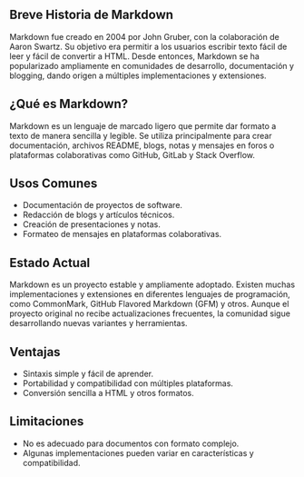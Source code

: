 ## Breve Historia de Markdown

Markdown fue creado en 2004 por John Gruber, con la colaboración de Aaron Swartz. Su objetivo era permitir a los usuarios escribir texto fácil de leer y fácil de convertir a HTML. Desde entonces, Markdown se ha popularizado ampliamente en comunidades de desarrollo, documentación y blogging, dando origen a múltiples implementaciones y extensiones.

## ¿Qué es Markdown?

Markdown es un lenguaje de marcado ligero que permite dar formato a texto de manera sencilla y legible. Se utiliza principalmente para crear documentación, archivos README, blogs, notas y mensajes en foros o plataformas colaborativas como GitHub, GitLab y Stack Overflow.

## Usos Comunes

- Documentación de proyectos de software.
- Redacción de blogs y artículos técnicos.
- Creación de presentaciones y notas.
- Formateo de mensajes en plataformas colaborativas.

## Estado Actual

Markdown es un proyecto estable y ampliamente adoptado. Existen muchas implementaciones y extensiones en diferentes lenguajes de programación, como CommonMark, GitHub Flavored Markdown (GFM) y otros. Aunque el proyecto original no recibe actualizaciones frecuentes, la comunidad sigue desarrollando nuevas variantes y herramientas.

## Ventajas

- Sintaxis simple y fácil de aprender.
- Portabilidad y compatibilidad con múltiples plataformas.
- Conversión sencilla a HTML y otros formatos.

## Limitaciones

- No es adecuado para documentos con formato complejo.
- Algunas implementaciones pueden variar en características y compatibilidad.